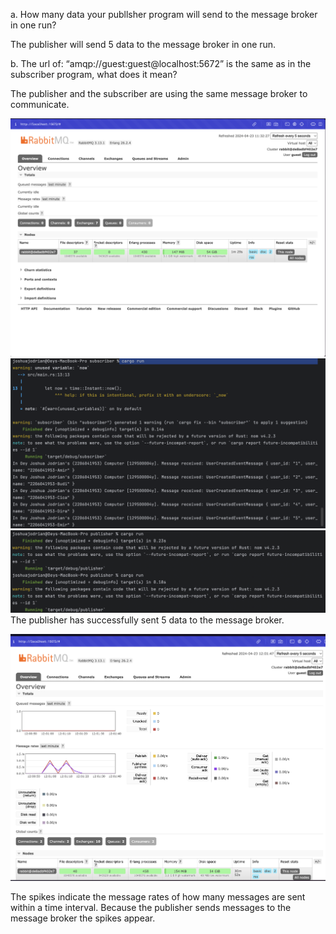 a. How many data your publlsher program will send to the message broker in one run?

The publisher will send 5 data to the message broker in one run.

b. The url of: “amqp://guest:guest@localhost:5672” is the same as in the subscriber program, what does it mean?

The publisher and the subscriber are using the same message broker to communicate.


![rabbit.png](img%2Frabbit.png)
![Screen Shot 2024-04-23 at 11.44.38.png](img%2FScreen%20Shot%202024-04-23%20at%2011.44.38.png)
![Screen Shot 2024-04-23 at 11.44.55.png](img%2FScreen%20Shot%202024-04-23%20at%2011.44.55.png)
The publisher has successfully sent 5 data to the message broker.

![Screen Shot 2024-04-23 at 12.01.49.png](img%2FScreen%20Shot%202024-04-23%20at%2012.01.49.png)

The spikes indicate the message rates of how many messages are sent within a time interval.
Because the publisher sends messages to the message broker the spikes appear.